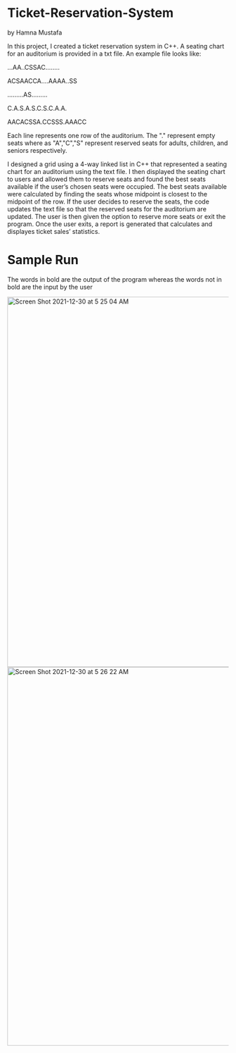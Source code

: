 # Ticket-Reservation-System
by Hamna Mustafa

In this project, I created a ticket reservation system in C++. A seating chart for an auditorium is provided in a txt file. An example file looks like:

...AA..CSSAC........

ACSAACCA....AAAA..SS

.........AS.........

C.A.S.A.S.C.S.C.A.A.

AACACSSA.CCSSS.AAACC

Each line represents one row of the auditorium. The "." represent empty seats where as "A","C","S" represent reserved seats for adults, children, and seniors respectively. 

I designed a grid using a 4-way linked list in C++ that represented a seating chart for an auditorium using the text file.
I then displayed the seating chart to users and allowed them to reserve seats and found the best seats available if the user’s chosen seats were occupied. The best seats available were calculated by finding the seats whose midpoint is closest to the midpoint of the row. 
If the user decides to reserve the seats, the code updates the text file so that the reserved seats for the auditorium are updated. The user is then given the option to reserve more seats or exit the program. 
Once the user exits, a report is generated that calculates and displayes ticket sales’ statistics.

# Sample Run

The words in bold are the output of the program whereas the words not in bold are the input by the user

<img width="841" alt="Screen Shot 2021-12-30 at 5 25 04 AM" src="https://user-images.githubusercontent.com/42907026/147747735-fbb83c9e-dd07-49bc-9e7d-faf267ca710c.png">

<img width="860" alt="Screen Shot 2021-12-30 at 5 26 22 AM" src="https://user-images.githubusercontent.com/42907026/147747837-020c853f-5e2d-4f9a-acd3-c20a8eb7181a.png">


